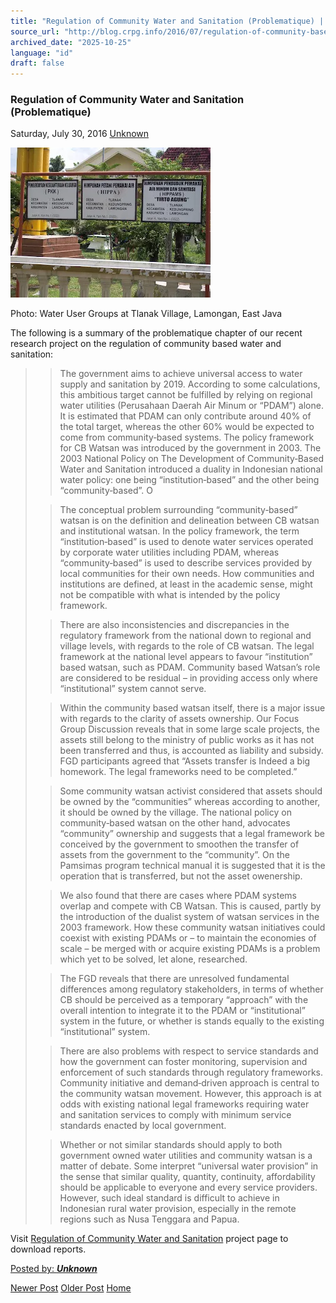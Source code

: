 ```yaml
---
title: "Regulation of Community Water and Sanitation (Problematique) | Center for Regulation, Policy and Governance (CRPG)"
source_url: "http://blog.crpg.info/2016/07/regulation-of-community-based-water-and.html"
archived_date: "2025-10-25"
language: "id"
draft: false
---
```


###  Regulation of Community Water and Sanitation (Problematique) 

Saturday, July 30, 2016  [ Unknown ](https://www.blogger.com/profile/00655928445009738553 "author profile")

[![](/assets/images/asset_00036_100_2403.JPG)](https://blogger.googleusercontent.com/img/b/R29vZ2xl/AVvXsEjV6cjAgwxO9_tDu0o-h_UuFyBUc5O827W2SKyYvJRtOTgO2VzxV4J_jBy4e0qeigEk9gYCCB27eJXyCNVUDDCRgXRqOIlmy1H6I64CsFS2fwMe2EINFT_LHN_-JGtH_pRwszmeuEodk2Y/s1600/100_2403.JPG)

  
  
  


Photo: Water User Groups at Tlanak Village, Lamongan, East Java

  
  
  
  
  
The following is a summary of the problematique chapter of our recent research project on the regulation of community based water and sanitation:  
  


> > The government aims to achieve universal access to water supply and sanitation by 2019. According to some calculations, this ambitious target cannot be fulfilled by relying on regional water utilities (Perusahaan Daerah Air Minum or “PDAM”) alone. It is estimated that PDAM can only contribute around 40% of the total target, whereas the other 60% would be expected to come from community‐based systems. The policy framework for CB Watsan was introduced by the government in 2003. The 2003 National Policy on The Development of Community‐Based Water and Sanitation introduced a duality in Indonesian national water policy: one being “institution‐based” and the other being “community‐based”. O 
>
>> The conceptual problem surrounding “community‐based” watsan is on the definition and delineation between CB watsan and institutional watsan. In the policy framework, the term “institution‐based” is used to denote water services operated by corporate water utilities including PDAM, whereas “community‐based” is used to describe services provided by local communities for their own needs. How communities and institutions are defined, at least in the academic sense, might not be compatible with what is intended by the policy framework. 
>
>> There are also inconsistencies and discrepancies in the regulatory framework from the national down to regional and village levels, with regards to the role of CB watsan. The legal framework at the national level appears to favour “institution” based watsan, such as PDAM. Community based Watsan’s role are considered to be residual – in providing access only where “institutional” system cannot serve. 
>
>> Within the community based watsan itself, there is a major issue with regards to the clarity of assets ownership. Our Focus Group Discussion reveals that in some large scale projects, the assets still belong to the ministry of public works as it has not been transferred and thus, is accounted as liability and subsidy. FGD participants agreed that “Assets transfer is Indeed a big homework. The legal frameworks need to be completed.”
>
>> Some community watsan activist considered that assets should be owned by the “communities” whereas according to another, it should be owned by the village. The national policy on community‐based watsan on the other hand, advocates “community” ownership and suggests that a legal framework be conceived by the government to smoothen the transfer of assets from the government to the “community”. On the Pamsimas program technical manual it is suggested that it is the operation that is transferred, but not the asset owenership. 
>
>> We also found that there are cases where PDAM systems overlap and compete with CB Watsan. This is caused, partly by the introduction of the dualist system of watsan services in the 2003 framework. How these community watsan initiatives could coexist with existing PDAMs or – to maintain the economies of scale – be merged with or acquire existing PDAMs is a problem which yet to be solved, let alone, researched. 
>
>> The FGD reveals that there are unresolved fundamental differences among regulatory stakeholders, in terms of whether CB should be perceived as a temporary “approach” with the overall intention to integrate it to the PDAM or “institutional” system in the future, or whether is stands equally to the existing “institutional” system. 
>
>> There are also problems with respect to service standards and how the government can foster monitoring, supervision and enforcement of such standards through regulatory frameworks. Community initiative and demand‐driven approach is central to the community watsan movement. However, this approach is at odds with existing national legal frameworks requiring water and sanitation services to comply with minimum service standards enacted by local government. 
>
>> Whether or not similar standards should apply to both government owned water utilities and community watsan is a matter of debate. Some interpret “universal water provision” in the sense that similar quality, quantity, continuity, affordability should be applicable to everyone and every service providers. However, such ideal standard is difficult to achieve in Indonesian rural water provision, especially in the remote regions such as Nusa Tenggara and Papua. 

  
Visit [Regulation of Community Water and Sanitation](https://crpg.info/41-aiira) project page to download reports.

[ Posted by: _**Unknown**_ ](https://www.blogger.com/profile/00655928445009738553 "author profile")

[ ](https://www.blogger.com/email-post/1800407982648215581/4897608071222153802 "Email Post") [ ](https://www.blogger.com/post-edit.g?blogID=1800407982648215581&postID=4897608071222153802&from=pencil "Edit Post")

[Newer Post](http://blog.crpg.info/2016/07/regulation-of-community-water-and.html "Newer Post") [Older Post](http://blog.crpg.info/2016/07/australia-indonesia-infrastructure.html "Older Post") [Home](http://blog.crpg.info/)
